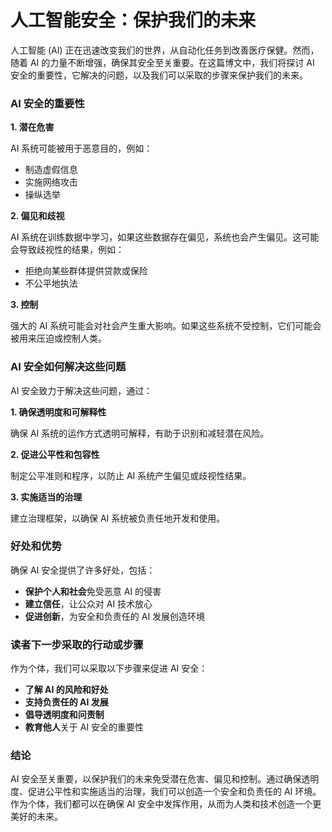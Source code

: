 # 人工智能安全：保护我们的未来

人工智能 (AI) 正在迅速改变我们的世界，从自动化任务到改善医疗保健。然而，随着 AI 的力量不断增强，确保其安全至关重要。在这篇博文中，我们将探讨 AI 安全的重要性，它解决的问题，以及我们可以采取的步骤来保护我们的未来。

### AI 安全的重要性

**1. 潜在危害**

AI 系统可能被用于恶意目的，例如：
- 制造虚假信息
- 实施网络攻击
- 操纵选举

**2. 偏见和歧视**

AI 系统在训练数据中学习，如果这些数据存在偏见，系统也会产生偏见。这可能会导致歧视性的结果，例如：
- 拒绝向某些群体提供贷款或保险
- 不公平地执法

**3. 控制**

强大的 AI 系统可能会对社会产生重大影响。如果这些系统不受控制，它们可能会被用来压迫或控制人类。

### AI 安全如何解决这些问题

AI 安全致力于解决这些问题，通过：

**1. 确保透明度和可解释性**

确保 AI 系统的运作方式透明可解释，有助于识别和减轻潜在风险。

**2. 促进公平性和包容性**

制定公平准则和程序，以防止 AI 系统产生偏见或歧视性结果。

**3. 实施适当的治理**

建立治理框架，以确保 AI 系统被负责任地开发和使用。

### 好处和优势

确保 AI 安全提供了许多好处，包括：

- **保护个人和社会**免受恶意 AI 的侵害
- **建立信任**，让公众对 AI 技术放心
- **促进创新**，为安全和负责任的 AI 发展创造环境

### 读者下一步采取的行动或步骤

作为个体，我们可以采取以下步骤来促进 AI 安全：

- **了解 AI 的风险和好处**
- **支持负责任的 AI 发展**
- **倡导透明度和问责制**
- **教育他人**关于 AI 安全的重要性

### 结论

AI 安全至关重要，以保护我们的未来免受潜在危害、偏见和控制。通过确保透明度、促进公平性和实施适当的治理，我们可以创造一个安全和负责任的 AI 环境。作为个体，我们都可以在确保 AI 安全中发挥作用，从而为人类和技术创造一个更美好的未来。

